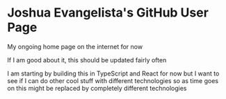 # Joshua Evangelista's GitHub User Page
My ongoing home page on the internet for now

If I am good about it, this should be updated fairly often

I am starting by building this in TypeScript and React for now but I want to see if I can do other cool stuff with different technologies so as time goes on this might be replaced by completely different technologies